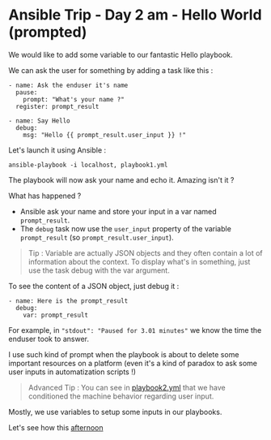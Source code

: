 # Ansible Trip - Day 2 am - Hello World (prompted)

We would like to add some variable to our fantastic Hello playbook.

We can ask the user for something by adding a task like this :

```
- name: Ask the enduser it's name
  pause:
    prompt: "What's your name ?"
  register: prompt_result

- name: Say Hello
  debug:
    msg: "Hello {{ prompt_result.user_input }} !"
```

Let's launch it using Ansible :

```
ansible-playbook -i localhost, playbook1.yml
```

The playbook will now ask your name and echo it. Amazing isn't it ?

What has happened ?
* Ansible ask your name and store your input in a var named `prompt_result`.
* The `debug` task now use the `user_input` property of the variable `prompt_result` (so `prompt_result.user_input`).

> Tip : Variable are actually JSON objects and they often contain a lot of information about the context.
To display what's in something, just use the task debug with the var argument.

To see the content of a JSON object, just debug it :

```
- name: Here is the prompt_result
  debug:
    var: prompt_result
```

For example, in `"stdout": "Paused for 3.01 minutes"` we know the time the enduser took to answer.

I use such kind of prompt when the playbook is about to delete some important resources on a platform (even it's a kind of paradox to ask some user inputs in automatization scripts !)

> Advanced Tip : You can see in [playbook2.yml](playbook2.yml) that we have conditioned the machine behavior regarding user input.  

Mostly, we use variables to setup some inputs in our playbooks.

Let's see how this [afternoon](https://github.com/xdegenne/1AnsibleTipPerDay/tree/master/Day002pm-HelloWorld_Parametrized)
